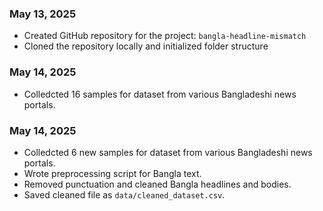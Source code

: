 ### May 13, 2025
- Created GitHub repository for the project: `bangla-headline-mismatch`
- Cloned the repository locally and initialized folder structure

### May 14, 2025
- Colledcted 16 samples for dataset from various Bangladeshi news portals.

### May 14, 2025
- Colledcted 6 new samples for dataset from various Bangladeshi news portals.
- Wrote preprocessing script for Bangla text.
- Removed punctuation and cleaned Bangla headlines and bodies.
- Saved cleaned file as `data/cleaned_dataset.csv`.


